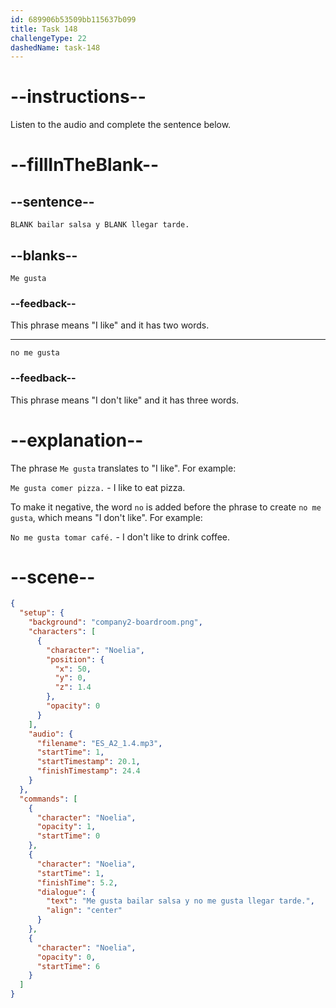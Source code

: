 ```yaml
---
id: 689906b53509bb115637b099
title: Task 148
challengeType: 22
dashedName: task-148
---
```


<!-- Noelia: Me gusta bailar salsa y no me gusta llegar tarde. -->

# --instructions--

Listen to the audio and complete the sentence below.

# --fillInTheBlank--

## --sentence--

`BLANK bailar salsa y BLANK llegar tarde.`

## --blanks--

`Me gusta`

### --feedback--

This phrase means "I like" and it has two words.

---

`no me gusta`

### --feedback--

This phrase means "I don't like" and it has three words.

# --explanation--

The phrase `Me gusta` translates to "I like". For example:

`Me gusta comer pizza.` - I like to eat pizza.

To make it negative, the word `no` is added before the phrase to create `no me gusta`, which means "I don't like". For example:

`No me gusta tomar café.` - I don't like to drink coffee.

# --scene--

```json
{
  "setup": {
    "background": "company2-boardroom.png",
    "characters": [
      {
        "character": "Noelia",
        "position": {
          "x": 50,
          "y": 0,
          "z": 1.4
        },
        "opacity": 0
      }
    ],
    "audio": {
      "filename": "ES_A2_1.4.mp3",
      "startTime": 1,
      "startTimestamp": 20.1,
      "finishTimestamp": 24.4
    }
  },
  "commands": [
    {
      "character": "Noelia",
      "opacity": 1,
      "startTime": 0
    },
    {
      "character": "Noelia",
      "startTime": 1,
      "finishTime": 5.2,
      "dialogue": {
        "text": "Me gusta bailar salsa y no me gusta llegar tarde.",
        "align": "center"
      }
    },
    {
      "character": "Noelia",
      "opacity": 0,
      "startTime": 6
    }
  ]
}
```
